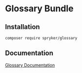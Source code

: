 # Glossary Bundle

## Installation

```
composer require spryker/glossary
```

## Documentation

[Glossary Documentation](http://spryker.github.io/core/bundles/glossary)
